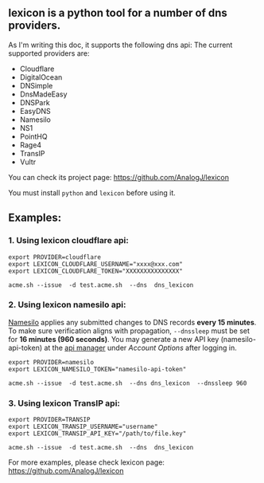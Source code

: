 ## lexicon is a python tool for a number of dns providers.

As I'm writing this doc, it supports the following dns api:
The current supported providers are:

* Cloudflare
* DigitalOcean
* DNSimple
* DnsMadeEasy
* DNSPark
* EasyDNS
* Namesilo
* NS1
* PointHQ
* Rage4
* TransIP
* Vultr


You can check its project page: https://github.com/AnalogJ/lexicon

You must install `python` and `lexicon` before using it.

## Examples:
### 1. Using lexicon cloudflare api:
```
export PROVIDER=cloudflare
export LEXICON_CLOUDFLARE_USERNAME="xxxx@xxx.com"
export LEXICON_CLOUDFLARE_TOKEN="XXXXXXXXXXXXXXX"

acme.sh --issue  -d test.acme.sh  --dns  dns_lexicon
```

### 2. Using lexicon namesilo api:

[Namesilo](https://www.namesilo.com/) applies any submitted changes to DNS records **every 15 minutes**.  To make sure verification aligns with propagation, `--dnssleep` must be set for **16 minutes (960 seconds)**.  You may generate a new API key (namesilo-api-token) at the [api manager](https://www.namesilo.com/account_api.php) under *Account Options* after logging in.

```
export PROVIDER=namesilo
export LEXICON_NAMESILO_TOKEN="namesilo-api-token"

acme.sh --issue  -d test.acme.sh  --dns dns_lexicon  --dnssleep 960
```

### 3. Using lexicon TransIP api:
```
export PROVIDER=TRANSIP
export LEXICON_TRANSIP_USERNAME="username"
export LEXICON_TRANSIP_API_KEY="/path/to/file.key"

acme.sh --issue  -d test.acme.sh  --dns  dns_lexicon
```

For more examples, please check lexicon page: https://github.com/AnalogJ/lexicon



